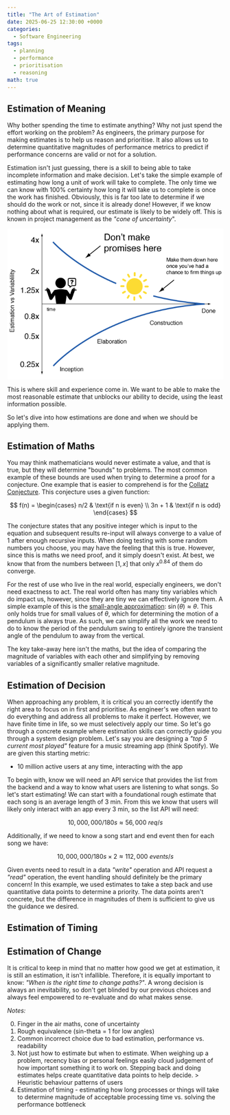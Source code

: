 ```yaml
---
title: "The Art of Estimation"
date: 2025-06-25 12:30:00 +0000
categories:
  - Software Engineering
tags:
  - planning
  - performance
  - prioritisation
  - reasoning
math: true
---
```


## Estimation of Meaning

Why bother spending the time to estimate anything? Why not just spend the effort working on the problem? As engineers, the primary purpose for making estimates is to help us reason and prioritise. It also allows us to determine quantitative magnitudes of performance metrics to predict if performance concerns are valid or not for a solution.

<!-- TODO: opening pic -->

Estimation isn't just guessing, there is a skill to being able to take incomplete information and make decision. Let's take the simple example of estimating how long a unit of work will take to complete. The only time we can know with 100% certainty how long it will take us to complete is once the work has finished. Obviously, this is far too late to determine if we should do the work or not, since it is already done! However, if we know nothing about what is required, our estimate is likely to be widely off. This is known in project management as the *"cone of uncertainty*".

<div style="background-color:rgb(255,255,255)">

![Cone of Uncertainty](../assets/img/posts/2025-06-25-images/cone-of-uncertainty.png)

</div>

This is where skill and experience come in. We want to be able to make the most reasonable estimate that unblocks our ability to decide, using the least information possible.

So let's dive into how estimations are done and when we should be applying them.

## Estimation of Maths

You may think mathematicians would never estimate a value, and that is true, but they will determine "bounds" to problems. The most common example of these bounds are used when trying to determine a proof for a conjecture. One example that is easier to comprehend is for the [Collatz Conjecture](https://en.wikipedia.org/wiki/Collatz_conjecture). This conjecture uses a given function:

$$
f(n) = \begin{cases}
n/2 & \text{if n is even} \\
3n + 1 & \text{if n is odd}
\end{cases}
$$

The conjecture states that any positive integer which is input to the equation and subsequent results re-input will always converge to a value of 1 after enough recursive inputs. When doing testing with some random numbers you choose, you may have the feeling that this is true. However, since this is maths we need proof, and it simply doesn't exist. At best, we know that from the numbers between $[1,x]$ that only $x^{0.84}$ of them do converge.

For the rest of use who live in the real world, especially engineers, we don't need exactness to act. The real world often has many tiny variables which do impact us, however, since they are tiny we can effectively ignore them. A simple example of this is the [small-angle approximation](https://en.wikipedia.org/wiki/Small-angle_approximation): $\sin(\theta) \approx \theta$. This only holds true for small values of $\theta$, which for determining the motion of a pendulum is always true. As such, we can simplify all the work we need to do to know the period of the pendulum swing to entirely ignore the transient angle of the pendulum to away from the vertical.

The key take-away here isn't the maths, but the idea of comparing the magnitude of variables with each other and simplifying by removing variables of a significantly smaller relative magnitude.

## Estimation of Decision

When approaching any problem, it is critical you an correctly identify the right area to focus on in first and prioritise. As engineer's we often want to do everything and address all problems to make it perfect. However, we have finite time in life, so we must selectively apply our time. So let's go through a concrete example where estimation skills can correctly guide you through a system design problem. Let's say you are designing a *"top 5 current most played"* feature for a music streaming app (think Spotify). We are given this starting metric:

* 10 million active users at any time, interacting with the app

To begin with, know we will need an API service that provides the list from the backend and a way to know what users are listening to what songs. So let's start estimating! We can start with a foundational rough estimate that each song is an average length of 3 min. From this we know that users will likely only interact with an app every 3 min, so the list API will need:

$$10,000,000 / 180s \approx 56,000\ req/s$$

Additionally, if we need to know a song start and end event then for each song we have:

$$10,000,000 / 180s \times 2 \approx 112,000\ events/s$$

Given events need to result in a data *"write"* operation and API request a *"read"* operation, the event handling should definitely be the primary concern! In this example, we used estimates to take a step back and use quantitative data points to determine a priority. The data points aren't concrete, but the difference in magnitudes of them is sufficient to give us the guidance we desired.

<!-- TODO: Heuristic user behaviour -->

## Estimation of Timing

<!-- TODO: performance vs. readability -->

## Estimation of Change <!-- TODO: better name -->

It is critical to keep in mind that no matter how good we get at estimation, it is still an estimation, it isn't infallible. Therefore, it is equally important to know: *"When is the right time to change paths?"*. A wrong decision is always an inevitability, so don't get blinded by our previous choices and always feel empowered to re-evaluate and do what makes sense.

*Notes:*

0. Finger in the air maths, cone of uncertainty
1. Rough equivalence (sin-theta = 1 for low angles)
2. Common incorrect choice due to bad estimation, performance vs. readability
3. Not just how to estimate but when to estimate. When weighing up a problem, recency bias or personal feelings easily cloud judgement of how important something it to work on. Stepping back and doing estimates helps create quantitative data points to help decide. > Heuristic behaviour patterns of users
4. Estimation of timing - estimating how long processes or things will take to determine magnitude of acceptable processing time vs. solving the performance bottleneck
